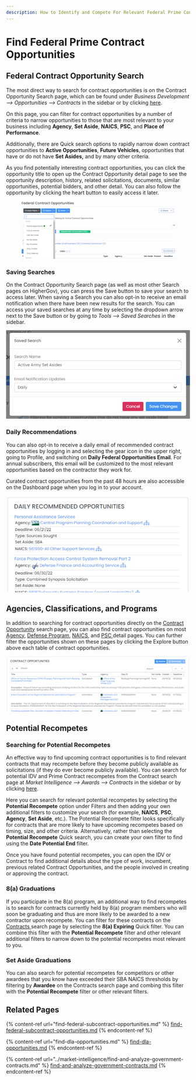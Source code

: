 ```yaml
---
description: How to Identify and Compete For Relevant Federal Prime Contract Opportunities
---
```


# Find Federal Prime Contract Opportunities

## Federal Contract Opportunity Search

The most direct way to search for contract opportunities is on the Contract Opportunity Search page, which can be found under _Business Development --> Opportunities --> Contracts_ in the sidebar or by clicking [here](https://www.highergov.com/contract-opportunity/).

On this page, you can filter for contract opportunities by a number of criteria to narrow opportunities to those that are most relevant to your business including **Agency**, **Set Aside**, **NAICS**, **PSC**, and **Place of Performance**. &#x20;

Additionally, there are Quick search options to rapidly narrow down contract opportunities to **Active Opportunities**, **Future Vehicles**, opportunities that have or do not have **Set Asides,** and by many other criteria.  &#x20;

As you find potentially interesting contract opportunities, you can click the opportunity title to open up the Contract Opportunity detail page to see the opportunity description, history, related solicitations, documents, similar opportunities, potential bidders, and other detail.  You can also follow the opportunity by clicking the heart button to easily access it later.&#x20;

<figure><img src="../.gitbook/assets/image (12).png" alt=""><figcaption></figcaption></figure>

### Saving Searches

On the Contract Opportunity Search page (as well as most other Search pages on HigherGov), you can press the Save button to save your search to access later.  When saving a Search you can also opt-in to receive an email notification when there have been new results for the search.  You can access your saved searches at any time by selecting the dropdown arrow next to the Save button or by going to _Tools --> Saved Searches_ in the sidebar.&#x20;

![](<../.gitbook/assets/Screenshot 2022-06-15 010535.png>)

### Daily Recommendations

You can also opt-in to receive a daily email of recommended contract opportunities by logging in and selecting the gear icon in the upper right, going to Profile, and switching on **Daily Federal Opportunities Email**.  For annual subscribers, this email will be customized to the most relevant opportunities based on the contractor they work for.

Curated contract opportunities from the past 48 hours are also accessible on the Dashboard page when you log in to your account.

![](<../.gitbook/assets/Screenshot 2022-06-15 011050.png>)

## Agencies, Classifications, and Programs

In addition to searching for contract opportunities directly on the [Contract Opportunity](https://www.highergov.com/contract-opportunity/) search page, you can also find contract opportunities on most [Agency](https://www.highergov.com/agency/), [Defense Program](https://www.highergov.com/defense-program/), [NAICS](https://www.highergov.com/naics/), and [PSC ](https://www.highergov.com/psc/)detail pages.  You can further filter the opportunities shown on these pages by clicking the Explore button above each table of contract opportunities.&#x20;

![](<../.gitbook/assets/Screenshot 2022-06-15 011258.png>)

## Potential Recompetes

### Searching for Potential Recompetes

An effective way to find upcoming contract opportunities is to find relevant contracts that may recompete before they become publicly available as solicitations (if they do ever become publicly available).  You can search for potential IDV and Prime Contract recompetes from the Contract search page at _Market Intelligence --> Awards --> Contracts_ in the sidebar or by clicking [here](https://www.highergov.com/contract/). &#x20;

Here you can search for relevant potential recompetes by selecting the **Potential Recompete** option under Filters and then adding your own additional filters to customize your search (for example, **NAICS**, **PSC**, **Agency**, **Set Aside**, etc.).  The Potential Recompete filter looks specifically for contracts that are more likely to have upcoming recompetes based on timing, size, and other criteria.  Alternatively, rather than selecting the **Potential Recompete** Quick search, you can create your own filter to find using the **Date Potential End** filter.

Once you have found potential recompetes, you can open the IDV or Contract to find additional details about the type of work, incumbent, previous related Contract Opportunities, and the people involved in creating or approving the contract.

### 8(a) Graduations

If you participate in the 8(a) program, an additional way to find recompetes is to search for contracts currently held by 8(a) program members who will soon be graduating and thus are more likely to be awarded to a new contractor upon recompete.  You can filter for these contracts on the [Contracts ](https://www.highergov.com/contract/)search page by selecting the **8(a) Expiring** Quick filter.  You can combine this filter with the **Potential Recompete** filter and other relevant additional filters to narrow down to the potential recompetes most relevant to you.

### Set Aside Graduations

You can also search for potential recompetes for competitors or other awardees that you know have exceeded their SBA NAICS thresholds by filtering by **Awardee** on the Contracts search page and combing this filter with the **Potential Recompete** filter or other relevant filters.

## Related Pages

{% content-ref url="find-federal-subcontract-opportunities.md" %}
[find-federal-subcontract-opportunities.md](find-federal-subcontract-opportunities.md)
{% endcontent-ref %}

{% content-ref url="find-dla-opportunities.md" %}
[find-dla-opportunities.md](find-dla-opportunities.md)
{% endcontent-ref %}

{% content-ref url="../market-intelligence/find-and-analyze-government-contracts.md" %}
[find-and-analyze-government-contracts.md](../market-intelligence/find-and-analyze-government-contracts.md)
{% endcontent-ref %}
